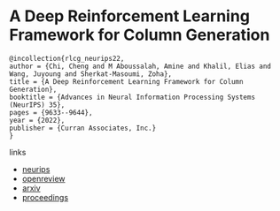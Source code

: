 # A Deep Reinforcement Learning Framework for Column Generation

```
@incollection{rlcg_neurips22,
author = {Chi, Cheng and M Aboussalah, Amine and Khalil, Elias and Wang, Juyoung and Sherkat-Masoumi, Zoha},
title = {A Deep Reinforcement Learning Framework for Column Generation},
booktitle = {Advances in Neural Information Processing Systems (NeurIPS) 35},
pages = {9633--9644},
year = {2022},
publisher = {Curran Associates, Inc.}
}
```

links
- [neurips](https://nips.cc/Conferences/2022/Schedule?showEvent=52823)
- [openreview](https://openreview.net/forum?id=zBlj0Cs6dw1)
- [arxiv](https://arxiv.org/abs/2206.02568)
- [proceedings](https://papers.nips.cc//paper_files/paper/2022/hash/3ecfe5c632afb7d96a2337b18ff99b1f-Abstract-Conference.html)
